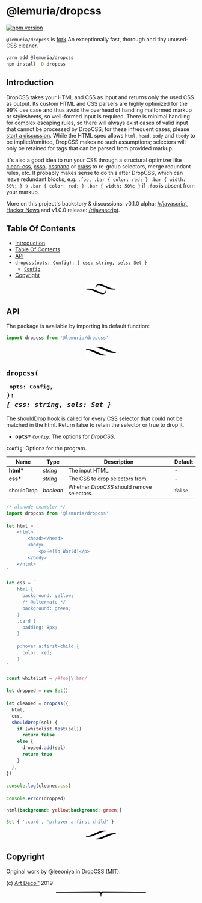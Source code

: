 # @lemuria/dropcss

[![npm version](https://badge.fury.io/js/%40lemuria%2Fdropcss.svg)](https://www.npmjs.com/package/@lemuria/dropcss)

`@lemuria/dropcss` is [fork](https://github.com/leeoniya/dropcss) An exceptionally fast, thorough and tiny unused-CSS cleaner.

```sh
yarn add @lemuria/dropcss
npm install -D dropcss
```

## Introduction

DropCSS takes your HTML and CSS as input and returns only the used CSS as output. Its custom HTML and CSS parsers are highly optimized for the 99% use case and thus avoid the overhead of handling malformed markup or stylesheets, so well-formed input is required. There is minimal handling for complex escaping rules, so there will always exist cases of valid input that cannot be processed by DropCSS; for these infrequent cases, please [start a discussion](https://github.com/leeoniya/dropcss/issues). While the HTML spec allows `html`, `head`, `body` and `tbody` to be implied/omitted, DropCSS makes no such assumptions; selectors will only be retained for tags that can be parsed from provided markup.

It's also a good idea to run your CSS through a structural optimizer like [clean-css](https://github.com/jakubpawlowicz/clean-css), [csso](https://github.com/css/csso), [cssnano](https://github.com/cssnano/cssnano) or [crass](https://github.com/mattbasta/crass) to re-group selectors, merge redundant rules, etc. It probably makes sense to do this after DropCSS, which can leave redundant blocks, e.g. `.foo, .bar { color: red; } .bar { width: 50%; }` -> `.bar { color: red; } .bar { width: 50%; }` if `.foo` is absent from your markup.

More on this project's backstory & discussions: v0.1.0 alpha: [/r/javascript](https://old.reddit.com/r/javascript/comments/b3mcu8/dropcss_010_a_minimal_and_thorough_unused_css/), [Hacker News](https://news.ycombinator.com/item?id=19469080) and v1.0.0 release: [/r/javascript](https://old.reddit.com/r/javascript/comments/bb7im2/dropcss_v100_an_exceptionally_fast_thorough_and/).

## Table Of Contents

- [Introduction](#introduction)
- [Table Of Contents](#table-of-contents)
- [API](#api)
- [`dropcss(opts: Config): { css: string, sels: Set }`](#dropcssopts-config--css-string-sels-set-)
  * [`Config`](#type-config)
- [Copyright](#copyright)

<p align="center"><a href="#table-of-contents">
  <img src="/.documentary/section-breaks/0.svg?sanitize=true">
</a></p>

## API

The package is available by importing its default function:

```js
import dropcss from '@lemuria/dropcss'
```

<p align="center"><a href="#table-of-contents">
  <img src="/.documentary/section-breaks/1.svg?sanitize=true">
</a></p>

## <code><ins>dropcss</ins>(</code><sub><br/>&nbsp;&nbsp;`opts: Config,`<br/></sub><code>): <i>{ css: string, sels: Set }</i></code>
The shouldDrop hook is called for every CSS selector that could not be matched in the html. Return false to retain the selector or true to drop it.

 - <kbd><strong>opts*</strong></kbd> <em><code><a href="#type-config" title="Options for the program.">Config</a></code></em>: The options for _DropCSS_.

__<a name="type-config">`Config`</a>__: Options for the program.

|    Name    |       Type       |                Description                 | Default |
| ---------- | ---------------- | ------------------------------------------ | ------- |
| __html*__  | <em>string</em>  | The input HTML.                            | -       |
| __css*__   | <em>string</em>  | The CSS to drop selectors from.            | -       |
| shouldDrop | <em>boolean</em> | Whether _DropCSS_ should remove selectors. | `false` |

```js
/* alanode example/ */
import dropcss from '@lemuria/dropcss'

let html = `
    <html>
        <head></head>
        <body>
            <p>Hello World!</p>
        </body>
    </html>
`

let css = `
    html {
      background: yellow;
      /* @alternate */
      background: green;
    }
    .card {
      padding: 8px;
    }

    p:hover a:first-child {
      color: red;
    }
`

const whitelist = /#foo|\.bar/

let dropped = new Set()

let cleaned = dropcss({
  html,
  css,
  shouldDrop(sel) {
    if (whitelist.test(sel))
      return false
    else {
      dropped.add(sel)
      return true
    }
  },
})

console.log(cleaned.css)

console.error(dropped)
```

```css
html{background: yellow;background: green;}
```
```js
Set { '.card', 'p:hover a:first-child' }
```

<p align="center"><a href="#table-of-contents">
  <img src="/.documentary/section-breaks/2.svg?sanitize=true">
</a></p>

## Copyright

Original work by @leeoniya in [DropCSS](https://github.com/leeoniya/dropcss) (MIT).

(c) [Art Deco™][1] 2019

[1]: www.artd.eco

<p align="center"><a href="#table-of-contents">
  <img src="/.documentary/section-breaks/-1.svg?sanitize=true">
</a></p>